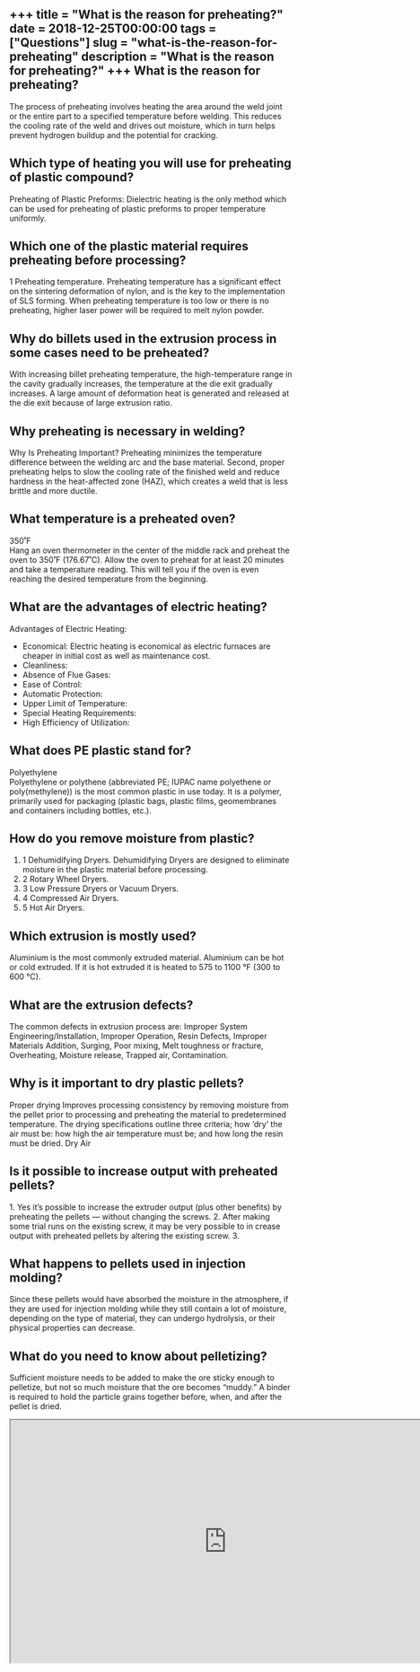+++
title = "What is the reason for preheating?"
date = 2018-12-25T00:00:00
tags = ["Questions"]
slug = "what-is-the-reason-for-preheating"
description = "What is the reason for preheating?"
+++
What is the reason for preheating?
----------------------------------

The process of preheating involves heating the area around the weld joint or the entire part to a specified temperature before welding. This reduces the cooling rate of the weld and drives out moisture, which in turn helps prevent hydrogen buildup and the potential for cracking.

Which type of heating you will use for preheating of plastic compound?
----------------------------------------------------------------------

Preheating of Plastic Preforms: Dielectric heating is the only method which can be used for preheating of plastic preforms to proper temperature uniformly.

Which one of the plastic material requires preheating before processing?
------------------------------------------------------------------------

1 Preheating temperature. Preheating temperature has a significant effect on the sintering deformation of nylon, and is the key to the implementation of SLS forming. When preheating temperature is too low or there is no preheating, higher laser power will be required to melt nylon powder.

Why do billets used in the extrusion process in some cases need to be preheated?
--------------------------------------------------------------------------------

With increasing billet preheating temperature, the high-temperature range in the cavity gradually increases, the temperature at the die exit gradually increases. A large amount of deformation heat is generated and released at the die exit because of large extrusion ratio.

Why preheating is necessary in welding?
---------------------------------------

Why Is Preheating Important? Preheating minimizes the temperature difference between the welding arc and the base material. Second, proper preheating helps to slow the cooling rate of the finished weld and reduce hardness in the heat-affected zone (HAZ), which creates a weld that is less brittle and more ductile.

What temperature is a preheated oven?
-------------------------------------

350˚F  
Hang an oven thermometer in the center of the middle rack and preheat the oven to 350˚F (176.67˚C). Allow the oven to preheat for at least 20 minutes and take a temperature reading. This will tell you if the oven is even reaching the desired temperature from the beginning.

What are the advantages of electric heating?
--------------------------------------------

Advantages of Electric Heating:

- Economical: Electric heating is economical as electric furnaces are cheaper in initial cost as well as maintenance cost.
- Cleanliness:
- Absence of Flue Gases:
- Ease of Control:
- Automatic Protection:
- Upper Limit of Temperature:
- Special Heating Requirements:
- High Efficiency of Utilization:

What does PE plastic stand for?
-------------------------------

Polyethylene  
Polyethylene or polythene (abbreviated PE; IUPAC name polyethene or poly(methylene)) is the most common plastic in use today. It is a polymer, primarily used for packaging (plastic bags, plastic films, geomembranes and containers including bottles, etc.).

How do you remove moisture from plastic?
----------------------------------------

1. 1 Dehumidifying Dryers. Dehumidifying Dryers are designed to eliminate moisture in the plastic material before processing.
2. 2 Rotary Wheel Dryers.
3. 3 Low Pressure Dryers or Vacuum Dryers.
4. 4 Compressed Air Dryers.
5. 5 Hot Air Dryers.

Which extrusion is mostly used?
-------------------------------

Aluminium is the most commonly extruded material. Aluminium can be hot or cold extruded. If it is hot extruded it is heated to 575 to 1100 °F (300 to 600 °C).

What are the extrusion defects?
-------------------------------

The common defects in extrusion process are: Improper System Engineering/Installation, Improper Operation, Resin Defects, Improper Materials Addition, Surging, Poor mixing, Melt toughness or fracture, Overheating, Moisture release, Trapped air, Contamination.

Why is it important to dry plastic pellets?
-------------------------------------------

Proper drying Improves processing consistency by removing moisture from the pellet prior to processing and preheating the material to predetermined temperature. The drying specifications outline three criteria; how ‘dry’ the air must be: how high the air temperature must be; and how long the resin must be dried. Dry Air

Is it possible to increase output with preheated pellets?
---------------------------------------------------------

1\. Yes it’s possible to increase the extruder output (plus other benefits) by preheating the pellets — without changing the screws. 2. After making some trial runs on the existing screw, it may be very possible to in crease output with preheated pellets by altering the existing screw. 3.

What happens to pellets used in injection molding?
--------------------------------------------------

Since these pellets would have absorbed the moisture in the atmosphere, if they are used for injection molding while they still contain a lot of moisture, depending on the type of material, they can undergo hydrolysis, or their physical properties can decrease.

What do you need to know about pelletizing?
-------------------------------------------

Sufficient moisture needs to be added to make the ore sticky enough to pelletize, but not so much moisture that the ore becomes “muddy.” A binder is required to hold the particle grains together before, when, and after the pellet is dried.

<iframe allow="accelerometer; autoplay; clipboard-write; encrypted-media; gyroscope; picture-in-picture" allowfullscreen="" class="__youtube_prefs__  epyt-is-override  no-lazyload" data-no-lazy="1" data-origheight="433" data-origwidth="770" data-skipgform_ajax_framebjll="" height="433" id="_ytid_38756" loading="lazy" src="https://www.youtube.com/embed/wPmLXazhZJ0?enablejsapi=1&autoplay=0&cc_load_policy=0&cc_lang_pref=&iv_load_policy=1&loop=0&modestbranding=0&rel=1&fs=1&playsinline=0&autohide=2&theme=dark&color=red&controls=1&" title="YouTube player" width="770"></iframe>